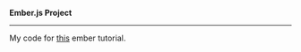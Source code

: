 **Ember.js Project**

------------


My code for [this](http://coding.smashingmagazine.com/2013/11/07/an-in-depth-introduction-to-ember-js/?utm_source=Ember+Weekly&utm_campaign=11c894cf65-Ember_Weekly_Issue_39&utm_medium=email&utm_term=0_e96229d21d-11c894cf65-95002573) ember tutorial.